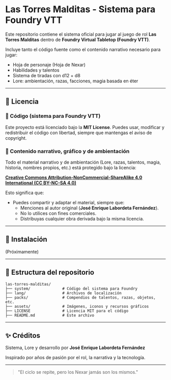 # Las Torres Malditas - Sistema para Foundry VTT

Este repositorio contiene el sistema oficial para jugar al juego de rol **Las Torres Malditas** dentro de **Foundry Virtual Tabletop (Foundry VTT)**.

Incluye tanto el código fuente como el contenido narrativo necesario para jugar:
- Hoja de personaje (Hoja de Nexar)
- Habilidades y talentos
- Sistema de tiradas con d12 + d8
- Lore: ambientación, razas, facciones, magia basada en éter

---

## 📜 Licencia

### 🔧 Código (sistema para Foundry VTT)
Este proyecto está licenciado bajo la **MIT License**. Puedes usar, modificar y redistribuir el código con libertad, siempre que mantengas el aviso de copyright.

### 🧙 Contenido narrativo, gráfico y de ambientación
Todo el material narrativo y de ambientación (Lore, razas, talentos, magia, historia, nombres propios, etc.) está protegido bajo la licencia:

**[Creative Commons Attribution-NonCommercial-ShareAlike 4.0 International (CC BY-NC-SA 4.0)](https://creativecommons.org/licenses/by-nc-sa/4.0/)**

Esto significa que:
- Puedes compartir y adaptar el material, siempre que:
  - Menciones al autor original (**José Enrique Labordeta Fernández**).
  - No lo utilices con fines comerciales.
  - Distribuyas cualquier obra derivada bajo la misma licencia.

---

## 🚀 Instalación
(Próximamente)

---

## 📁 Estructura del repositorio
```
las-torres-malditas/
├── system/              # Código del sistema para Foundry
├── lang/                # Archivos de localización
├── packs/               # Compendios de talentos, razas, objetos, etc.
├── assets/              # Imágenes, iconos y recursos gráficos
├── LICENSE              # Licencia MIT para el código
├── README.md            # Este archivo
```

---

## ✨ Créditos
Sistema, Lore y desarrollo por **José Enrique Labordeta Fernández**

Inspirado por años de pasión por el rol, la narrativa y la tecnología.

---

> "El ciclo se repite, pero los Nexar jamás son los mismos."
